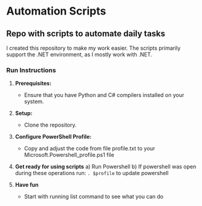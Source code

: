 # Automation Scripts
## Repo with scripts to automate daily tasks

I created this repository to make my work easier.
The scripts primarily support the .NET environment, as I mostly work with .NET.

### Run Instructions
1. **Prerequisites:**
   - Ensure that you have Python and C# compilers installed on your system.

2. **Setup:**
   - Clone the repository.

3. **Configure PowerShell Profile:**
   - Copy and adjust the code from file profile.txt to your Microsoft.Powershell_profile.ps1 file

4. **Get ready for using scripts**
   a) Run Powershell
   b) If powershell was open during these operations run: `. $profile` to update powershell
5. **Have fun**
   - Start with running list command to see what you can do